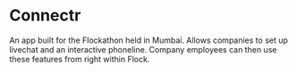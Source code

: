 # Connectr

An app built for the Flockathon held in Mumbai.
Allows companies to set up livechat and an interactive phoneline.
Company employees can then use these features from right within Flock.

